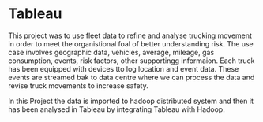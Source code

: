 # Tableau

This project was to use fleet data to refine and analyse trucking movement in order to meet the organistional foal of better understanding risk. The use case involves geographic data, vehicles, average, mileage, gas consumption, events, risk factors, other supportingg informaion. 
Each truck has been equipped with devices tto log location and event data. These events are streamed bak to data centre where we can process the data and revise truck movements to increase safety.

In this Project the data is imported to hadoop distributed system and then it has been analysed in Tableau by integrating Tableau with Hadoop.

